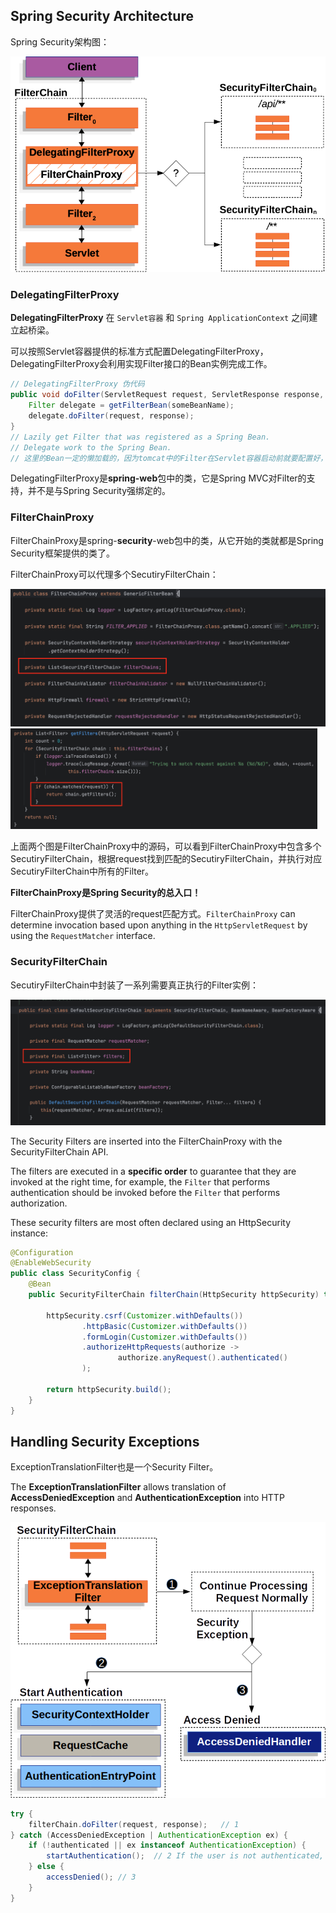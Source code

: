 ## Spring Security Architecture

Spring Security架构图：

![image-20250513221623328](./image1/multi-securityfilterchain.png)

### DelegatingFilterProxy

**DelegatingFilterProxy** 在 `Servlet容器` 和 `Spring ApplicationContext` 之间建立起桥梁。

可以按照Servlet容器提供的标准方式配置DelegatingFilterProxy，DelegatingFilterProxy会利用实现Filter接口的Bean实例完成工作。

```java
// DelegatingFilterProxy 伪代码
public void doFilter(ServletRequest request, ServletResponse response, FilterChain chain) {
	Filter delegate = getFilterBean(someBeanName); 
	delegate.doFilter(request, response); 
}
// Lazily get Filter that was registered as a Spring Bean. 
// Delegate work to the Spring Bean.
// 这里的Bean一定的懒加载的，因为tomcat中的Filter在Servlet容器启动前就要配置好，而这个时刻Spring Bean还没有被实例化。
```

DelegatingFilterProxy是**spring-web**包中的类，它是Spring MVC对Filter的支持，并不是与Spring Security强绑定的。

### FilterChainProxy

FilterChainProxy是spring-**security**-web包中的类，从它开始的类就都是Spring Security框架提供的类了。

FilterChainProxy可以代理多个SecutiryFilterChain：

<img src="./image1/image-20250513224125608.png" alt="image-20250513224125608" style="zoom: 50%;" />

<img src="./image1/image-20250513224257943.png" alt="image-20250513224257943" style="zoom:48%;" />

上面两个图是FilterChainProxy中的源码，可以看到FilterChainProxy中包含多个SecutiryFilterChain，根据request找到匹配的SecutiryFilterChain，并执行对应SecutiryFilterChain中所有的Filter。

**FilterChainProxy是Spring Security的总入口！**

FilterChainProxy提供了灵活的request匹配方式。`FilterChainProxy` can determine invocation based upon anything in the `HttpServletRequest` by using the `RequestMatcher` interface.

### SecurityFilterChain

SecutiryFilterChain中封装了一系列需要真正执行的Filter实例：

<img src="./image1/image-20250513224726415.png" alt="image-20250513224726415" style="zoom:50%;" />

The Security Filters are inserted into the FilterChainProxy with the SecurityFilterChain API. 

The filters are executed in a **specific order** to guarantee that they are invoked at the right time, for example, the `Filter` that performs authentication should be invoked before the `Filter` that performs authorization.

These security filters are most often declared using an HttpSecurity instance: 

```java
@Configuration
@EnableWebSecurity
public class SecurityConfig {
    @Bean
    public SecurityFilterChain filterChain(HttpSecurity httpSecurity) throws Exception {

        httpSecurity.csrf(Customizer.withDefaults())
                .httpBasic(Customizer.withDefaults())
                .formLogin(Customizer.withDefaults())
                .authorizeHttpRequests(authorize ->
                        authorize.anyRequest().authenticated()
                );

        return httpSecurity.build();
    }
}
```



## Handling Security Exceptions

ExceptionTranslationFilter也是一个Security Filter。

The **ExceptionTranslationFilter** allows translation of **AccessDeniedException** and **AuthenticationException** into HTTP responses.

![exceptiontranslationfilter](./image1/exceptiontranslationfilter.png)

```java
try {
	filterChain.doFilter(request, response);   // 1 
} catch (AccessDeniedException | AuthenticationException ex) {
	if (!authenticated || ex instanceof AuthenticationException) {
		startAuthentication();  // 2 If the user is not authenticated, Start Authentication.
	} else {
		accessDenied(); // 3
	}
}
```










